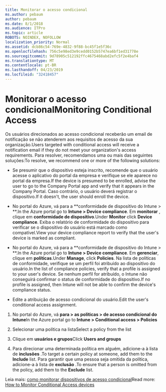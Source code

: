 ```yaml
---
title: Monitorar o acesso condicional
ms.author: pebaum
author: pebaum
ms.date: 8/1/2018
ms.audience: ITPro
ms.topic: article
ROBOTS: NOINDEX, NOFOLLOW
localization_priority: Normal
ms.assetid: dcb86c54-769e-4832-9f88-bc45f1e5f36c
ms.openlocfilehash: 756c5e98ed3e9cedd0152b5747ea6bf1ed31778e
ms.sourcegitcommit: 9d78905c512192ffc4675468abd2efc5f2e4baf4
ms.translationtype: MT
ms.contentlocale: pt-BR
ms.lasthandoff: 04/23/2019
ms.locfileid: "32418457"
---
```

# <a name="monitoring-conditional-access"></a><span data-ttu-id="9a23d-102">Monitorar o acesso condicional</span><span class="sxs-lookup"><span data-stu-id="9a23d-102">Monitoring Conditional Access</span></span>

<span data-ttu-id="9a23d-103">Os usuários direcionados ao acesso condicional receberão um email de notificação se não atenderem aos requisitos de acesso da sua organização.</span><span class="sxs-lookup"><span data-stu-id="9a23d-103">Users targeted with conditional access will receive a notification email if they do not meet your organization's access requirements.</span></span> <span data-ttu-id="9a23d-104">Para resolver, recomendamos uma ou mais das seguintes soluções:</span><span class="sxs-lookup"><span data-stu-id="9a23d-104">To resolve, we recommend one or more of the following solutions:</span></span>
  
- <span data-ttu-id="9a23d-105">Se presumir que o dispositivo esteja inscrito, recomende que o usuário acesse o aplicativo do portal da empresa e verifique se ele aparece no portal da empresa.</span><span class="sxs-lookup"><span data-stu-id="9a23d-105">If the device is presumed to be enrolled, advise the user to go to the Company Portal app and verify that it appears in the Company Portal.</span></span> <span data-ttu-id="9a23d-106">Caso contrário, o usuário deverá registrar o dispositivo.</span><span class="sxs-lookup"><span data-stu-id="9a23d-106">If it doesn't, the user should enroll the device.</span></span>
    
- <span data-ttu-id="9a23d-107">No portal do Azure, vá para a \*\*conformidade de dispositivo do Intune \> \*\*.</span><span class="sxs-lookup"><span data-stu-id="9a23d-107">In the Azure portal go to **Intune \> Device compliance**.</span></span> <span data-ttu-id="9a23d-108">Em **monitorar** , clique em **conformidade de dispositivo**.</span><span class="sxs-lookup"><span data-stu-id="9a23d-108">Under **Monitor** click **Device compliance**.</span></span> <span data-ttu-id="9a23d-109">Exiba o relatório de conformidade do dispositivo para verificar se o dispositivo do usuário está marcado como compatível.</span><span class="sxs-lookup"><span data-stu-id="9a23d-109">View your device compliance report to verify that the user's device is marked as compliant.</span></span> 
    
- <span data-ttu-id="9a23d-110">No portal do Azure, vá para a \*\*conformidade de dispositivo do Intune \> \*\*.</span><span class="sxs-lookup"><span data-stu-id="9a23d-110">In the Azure portal go to **Intune \> Device compliance**.</span></span> <span data-ttu-id="9a23d-111">Em **gerenciar**, clique em **políticas**.</span><span class="sxs-lookup"><span data-stu-id="9a23d-111">Under **Manage**, click **Policies**.</span></span> <span data-ttu-id="9a23d-112">Na lista de políticas de conformidade, verifique se um perfil foi atribuído ao dispositivo do usuário.</span><span class="sxs-lookup"><span data-stu-id="9a23d-112">In the list of compliance policies, verify that a profile is assigned to your user's device.</span></span> <span data-ttu-id="9a23d-113">Se nenhum perfil for atribuído, o Intune não conseguirá confirmar o status de conformidade do dispositivo.</span><span class="sxs-lookup"><span data-stu-id="9a23d-113">If no profile is assigned, then Intune will not be able to confirm the device's compliance status.</span></span> 
    
- <span data-ttu-id="9a23d-114">Edite a atribuição de acesso condicional do usuário.</span><span class="sxs-lookup"><span data-stu-id="9a23d-114">Edit the user's conditional access assignment.</span></span>
    
1. <span data-ttu-id="9a23d-115">No portal do Azure, vá **para \> as políticas \> de acesso condicional do Intune**</span><span class="sxs-lookup"><span data-stu-id="9a23d-115">In the Azure portal go to **Intune \> Conditional access \> Policies**</span></span>
    
2. <span data-ttu-id="9a23d-116">Selecionar uma política na lista</span><span class="sxs-lookup"><span data-stu-id="9a23d-116">Select a policy from the list</span></span>
    
3. <span data-ttu-id="9a23d-117">Clique em **usuários e grupos**</span><span class="sxs-lookup"><span data-stu-id="9a23d-117">Click **Users and groups**</span></span>
    
4. <span data-ttu-id="9a23d-118">Para direcionar uma determinada política em alguém, adicione-a à lista de **inclusões** .</span><span class="sxs-lookup"><span data-stu-id="9a23d-118">To target a certain policy at someone, add them to the **Include** list.</span></span> <span data-ttu-id="9a23d-119">Para garantir que uma pessoa seja omitida da política, adicione-a à lista de **exclusão** .</span><span class="sxs-lookup"><span data-stu-id="9a23d-119">To ensure that a person is omitted from the policy, add them to the **Exclude** list.</span></span> 
    
<span data-ttu-id="9a23d-120">Leia mais: [como monitorar dispositivos de acesso condicional](https://docs.microsoft.com/intune/conditional-access-exchange-monitor)</span><span class="sxs-lookup"><span data-stu-id="9a23d-120">Read more: [How to Monitor Conditional Access devices](https://docs.microsoft.com/intune/conditional-access-exchange-monitor)</span></span>
  

